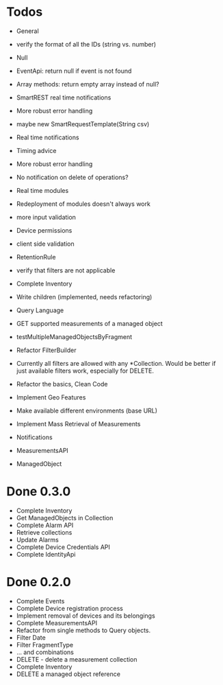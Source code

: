 # Todos

* General
 * verify the format of all the IDs (string vs. number)

* Null
 * EventApi: return null if event is not found
 * Array methods: return empty array instead of null?

* SmartREST real time notifications
 * More robust error handling
 * maybe new SmartRequestTemplate(String csv)

* Real time notifications
 * Timing advice
 * More robust error handling
 * No notification on delete of operations?

* Real time modules
 * Redeployment of modules doesn't always work
 * more input validation

* Device permissions
 * client side validation

* RetentionRule
 * verify that filters are not applicable

* Complete Inventory 
 * Write children (implemented, needs refactoring)
 * Query Language
 * GET supported measurements of a managed object
 * testMultipleManagedObjectsByFragment

* Refactor FilterBuilder
 * Currently all filters are allowed with any *Collection. Would be better if just available filters
   work, especially for DELETE.

* Refactor the basics, Clean Code
* Implement Geo Features
* Make available different environments (base URL)
* Implement Mass Retrieval of Measurements 
* Notifications
 * MeasurementsAPI
 * ManagedObject

# Done 0.3.0
* Complete Inventory
 * Get ManagedObjects in Collection
* Complete Alarm API
 * Retrieve collections
 * Update Alarms
* Complete Device Credentials API
* Complete IdentityApi
 

# Done 0.2.0

* Complete Events
* Complete Device registration process
* Implement removal of devices and its belongings
* Complete MeasurementsAPI
 * Refactor from single methods to Query objects. 
 * Filter Date
 * Filter FragmentType
 * ... and combinations
 * DELETE - delete a measurement collection
* Complete Inventory
 * DELETE a managed object reference